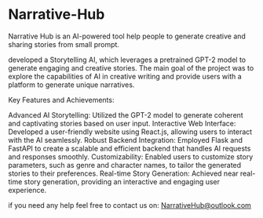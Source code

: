# Narrative-Hub
Narrative Hub is an AI-powered tool help people to generate creative and sharing stories from small prompt.

developed a Storytelling AI, which leverages a pretrained GPT-2 model to generate engaging and creative stories.
The main goal of the project was to explore the capabilities of AI in creative writing and provide users with a platform to generate unique narratives.

Key Features and Achievements:

Advanced AI Storytelling: Utilized the GPT-2 model to generate coherent and captivating stories based on user input.
Interactive Web Interface: Developed a user-friendly website using React.js, allowing users to interact with the AI seamlessly.
Robust Backend Integration: Employed Flask and FastAPI to create a scalable and efficient backend that handles AI requests and responses smoothly.
Customizability: Enabled users to customize story parameters, such as genre and character names, to tailor the generated stories to their preferences.
Real-time Story Generation: Achieved near real-time story generation, providing an interactive and engaging user experience.

if you need any help feel free to contact us on: NarrativeHub@outlook.com
